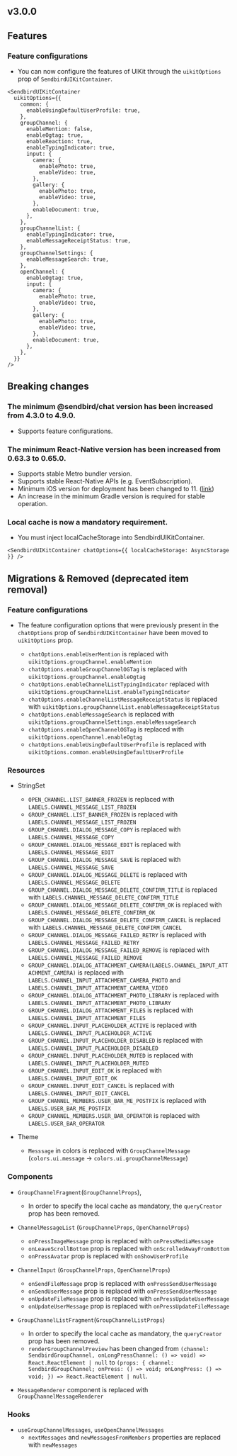 ## v3.0.0

## Features

### Feature configurations

- You can now configure the features of UIKit through the `uikitOptions` prop of `SendbirdUIKitContainer`.

```tsx
<SendbirdUIKitContainer
  uikitOptions={{
    common: {
      enableUsingDefaultUserProfile: true,
    },
    groupChannel: {
      enableMention: false,
      enableOgtag: true,
      enableReaction: true,
      enableTypingIndicator: true,
      input: {
        camera: {
          enablePhoto: true,
          enableVideo: true,
        },
        gallery: {
          enablePhoto: true,
          enableVideo: true,
        },
        enableDocument: true,
      },
    },
    groupChannelList: {
      enableTypingIndicator: true,
      enableMessageReceiptStatus: true,
    },
    groupChannelSettings: {
      enableMessageSearch: true,
    },
    openChannel: {
      enableOgtag: true,
      input: {
        camera: {
          enablePhoto: true,
          enableVideo: true,
        },
        gallery: {
          enablePhoto: true,
          enableVideo: true,
        },
        enableDocument: true,
      },
    },
  }}
/>
```

## Breaking changes

### The minimum @sendbird/chat version has been increased from 4.3.0 to 4.9.0.

- Supports feature configurations.

### The minimum React-Native version has been increased from 0.63.3 to 0.65.0.

- Supports stable Metro bundler version.
- Supports stable React-Native APIs (e.g. EventSubscription).
- Minimum iOS version for deployment has been changed to 11. ([link](https://developer.apple.com/documentation/xcode-release-notes/xcode-14-release-notes#Deprecations))
- An increase in the minimum Gradle version is required for stable operation.

### Local cache is now a mandatory requirement.

- You must inject localCacheStorage into SendbirdUIKitContainer.

```tsx
<SendbirdUIKitContainer chatOptions={{ localCacheStorage: AsyncStorage }} />
```

## Migrations & Removed (deprecated item removal)

### Feature configurations

- The feature configuration options that were previously present in the `chatOptions` prop of `SendbirdUIKitContainer` have been moved to `uikitOptions` prop.

  - `chatOptions.enableUserMention` is replaced with `uikitOptions.groupChannel.enableMention`
  - `chatOptions.enableGroupChannelOGTag` is replaced with `uikitOptions.groupChannel.enableOgtag`
  - `chatOptions.enableChannelListTypingIndicator` replaced with `uikitOptions.groupChannelList.enableTypingIndicator`
  - `chatOptions.enableChannelListMessageReceiptStatus` is replaced with `uikitOptions.groupChannelList.enableMessageReceiptStatus`
  - `chatOptions.enableMessageSearch` is replaced with `uikitOptions.groupChannelSettings.enableMessageSearch`
  - `chatOptions.enableOpenChannelOGTag` is replaced with `uikitOptions.openChannel.enableOgtag`
  - `chatOptions.enableUsingDefaultUserProfile` is replaced with `uikitOptions.common.enableUsingDefaultUserProfile`

### Resources

- StringSet

  - `OPEN_CHANNEL.LIST_BANNER_FROZEN` is replaced with `LABELS.CHANNEL_MESSAGE_LIST_FROZEN`
  - `GROUP_CHANNEL.LIST_BANNER_FROZEN` is replaced with `LABELS.CHANNEL_MESSAGE_LIST_FROZEN`
  - `GROUP_CHANNEL.DIALOG_MESSAGE_COPY` is replaced with `LABELS.CHANNEL_MESSAGE_COPY`
  - `GROUP_CHANNEL.DIALOG_MESSAGE_EDIT` is replaced with `LABELS.CHANNEL_MESSAGE_EDIT`
  - `GROUP_CHANNEL.DIALOG_MESSAGE_SAVE` is replaced with `LABELS.CHANNEL_MESSAGE_SAVE`
  - `GROUP_CHANNEL.DIALOG_MESSAGE_DELETE` is replaced with `LABELS.CHANNEL_MESSAGE_DELETE`
  - `GROUP_CHANNEL.DIALOG_MESSAGE_DELETE_CONFIRM_TITLE` is replaced with `LABELS.CHANNEL_MESSAGE_DELETE_CONFIRM_TITLE`
  - `GROUP_CHANNEL.DIALOG_MESSAGE_DELETE_CONFIRM_OK` is replaced with `LABELS.CHANNEL_MESSAGE_DELETE_CONFIRM_OK`
  - `GROUP_CHANNEL.DIALOG_MESSAGE_DELETE_CONFIRM_CANCEL` is replaced with `LABELS.CHANNEL_MESSAGE_DELETE_CONFIRM_CANCEL`
  - `GROUP_CHANNEL.DIALOG_MESSAGE_FAILED_RETRY` is replaced with `LABELS.CHANNEL_MESSAGE_FAILED_RETRY`
  - `GROUP_CHANNEL.DIALOG_MESSAGE_FAILED_REMOVE` is replaced with `LABELS.CHANNEL_MESSAGE_FAILED_REMOVE`
  - `GROUP_CHANNEL.DIALOG_ATTACHMENT_CAMERA(LABELS.CHANNEL_INPUT_ATTACHMENT_CAMERA)` is replaced with `LABELS.CHANNEL_INPUT_ATTACHMENT_CAMERA_PHOTO` and `LABELS.CHANNEL_INPUT_ATTACHMENT_CAMERA_VIDEO`
  - `GROUP_CHANNEL.DIALOG_ATTACHMENT_PHOTO_LIBRARY` is replaced with `LABELS.CHANNEL_INPUT_ATTACHMENT_PHOTO_LIBRARY`
  - `GROUP_CHANNEL.DIALOG_ATTACHMENT_FILES` is replaced with `LABELS.CHANNEL_INPUT_ATTACHMENT_FILES`
  - `GROUP_CHANNEL.INPUT_PLACEHOLDER_ACTIVE` is replaced with `LABELS.CHANNEL_INPUT_PLACEHOLDER_ACTIVE`
  - `GROUP_CHANNEL.INPUT_PLACEHOLDER_DISABLED` is replaced with `LABELS.CHANNEL_INPUT_PLACEHOLDER_DISABLED`
  - `GROUP_CHANNEL.INPUT_PLACEHOLDER_MUTED` is replaced with `LABELS.CHANNEL_INPUT_PLACEHOLDER_MUTED`
  - `GROUP_CHANNEL.INPUT_EDIT_OK` is replaced with `LABELS.CHANNEL_INPUT_EDIT_OK`
  - `GROUP_CHANNEL.INPUT_EDIT_CANCEL` is replaced with `LABELS.CHANNEL_INPUT_EDIT_CANCEL`
  - `GROUP_CHANNEL_MEMBERS.USER_BAR_ME_POSTFIX` is replaced with `LABELS.USER_BAR_ME_POSTFIX`
  - `GROUP_CHANNEL_MEMBERS.USER_BAR_OPERATOR` is replaced with `LABELS.USER_BAR_OPERATOR`

- Theme
  - `Messsage` in colors is replaced with `GroupChannelMessage` (`colors.ui.message` -> `colors.ui.groupChannelMessage`)

### Components

- `GroupChannelFragment`(`GroupChannelProps`),

  - In order to specify the local cache as mandatory, the `queryCreator` prop has been removed.

- `ChannelMessageList` (`GroupChannelProps`, `OpenChannelProps`)

  - `onPressImageMessage` prop is replaced with `onPressMediaMessage`
  - `onLeaveScrollBottom` prop is replaced with `onScrolledAwayFromBottom`
  - `onPressAvatar` prop is replaced with `onShowUserProfile`

- `ChannelInput` (`GroupChannelProps`, `OpenChannelProps`)

  - `onSendFileMessage` prop is replaced with `onPressSendUserMessage`
  - `onSendUserMessage` prop is replaced with `onPressSendUserMessage`
  - `onUpdateFileMessage` prop is replaced with `onPressUpdateUserMessage`
  - `onUpdateUserMessage` prop is replaced with `onPressUpdateFileMessage`

- `GroupChannelListFragment`(`GroupChannelListProps`)

  - In order to specify the local cache as mandatory, the `queryCreator` prop has been removed.
  - `renderGroupChannelPreview` has been changed from `(channel: SendbirdGroupChannel, onLongPressChannel: () => void) => React.ReactElement | null` to `(props: { channel: SendbirdGroupChannel; onPress: () => void; onLongPress: () => void; }) => React.ReactElement | null`.

- `MessageRenderer` component is replaced with `GroupChannelMessageRenderer`

### Hooks

- `useGroupChannelMessages`, `useOpenChannelMessages`
  - `nextMessages` and `newMessagesFromMembers` properties are replaced with `newMessages`

